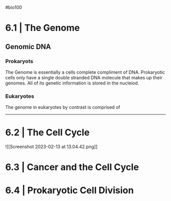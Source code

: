 #bio100 

# 6.1 | The Genome

## Genomic DNA

### Prokaryots
The Genome is essentially a cells complete compliment of DNA. Prokaryotic cells only have a single double stranded DNA molecule that makes up their genomes. All of its genetic information is stored in the nucleiod.

### Eukaryotes
The genome in eukaryotes by contrast is comprised of 


***
# 6.2 | The Cell Cycle

![[Screenshot 2023-02-13 at 13.04.42.png]]


# 6.3 | Cancer and the Cell Cycle
# 6.4 | Prokaryotic Cell Division
